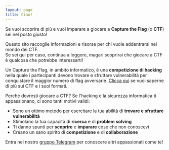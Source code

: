```yaml
---
layout: page
title: Ciao!
---
```

Se vuoi scoprire di più e vuoi imparare a giocare a **Capture the Flag** (o **CTF**) sei nel posto giusto!

Questo sito raccoglie informazioni e risorse per chi vuole addentrarsi nel mondo dei CTF.  
Se sei qui per caso, continua a leggere, magari scoprirai che giocare a CTF è qualcosa che potrebbe interessarti!

Un Capture the Flag, in ambito informatico, è una **competizione di hacking** nella quale i partecipanti devono trovare e sfruttare vulnerabilità per conquistare il maggior numero di flag avversarie. [Clicca qui](/about) se vuoi saperne di più sui CTF e i suoi formati.

Perché dovresti giocare a CTF? Se l'hacking e la sicurezza informatica ti appassionano, ci sono tanti motivi validi:
 - Sono un ottimo metodo per esercitare la tua abilità di **trovare e sfruttare vulnerabilità**
 - Stimolano la tua capacità di **ricerca** e di **problem solving**
 - Ti danno spunti per **scoprire** e **imparare** cose che non conoscevi
 - Creano un sano spirito di **competizione** e di **collaborazione**

Entra nel nostro [gruppo Telegram](https://t.me/CapTheFlag) per conoscere altri appassionati come te!
